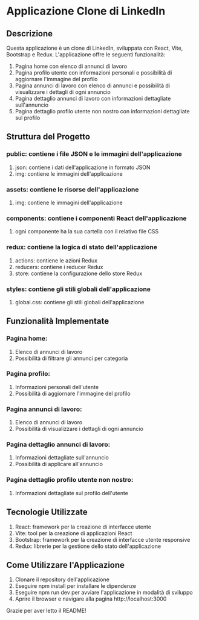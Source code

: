 # Applicazione Clone di LinkedIn


## Descrizione

Questa applicazione è un clone di LinkedIn, sviluppata con React, Vite, Bootstrap e Redux. L'applicazione offre le seguenti funzionalità:

1. Pagina home con elenco di annunci di lavoro
2. Pagina profilo utente con informazioni personali e possibilità di aggiornare l'immagine del profilo
3. Pagina annunci di lavoro con elenco di annunci e possibilità di visualizzare i dettagli di ogni annuncio
4. Pagina dettaglio annunci di lavoro con informazioni dettagliate sull'annuncio
5. Pagina dettaglio profilo utente non nostro con informazioni dettagliate sul profilo


## Struttura del Progetto

### public: contiene i file JSON e le immagini dell'applicazione
1. json: contiene i dati dell'applicazione in formato JSON
2. img: contiene le immagini dell'applicazione

### assets: contiene le risorse dell'applicazione
1. img: contiene le immagini dell'applicazione
   
### components: contiene i componenti React dell'applicazione
1. ogni componente ha la sua cartella con il relativo file CSS
   
### redux: contiene la logica di stato dell'applicazione
1. actions: contiene le azioni Redux
2. reducers: contiene i reducer Redux
3. store: contiene la configurazione dello store Redux

### styles: contiene gli stili globali dell'applicazione
1. global.css: contiene gli stili globali dell'applicazione
   

## Funzionalità Implementate

### Pagina home:
1. Elenco di annunci di lavoro
2. Possibilità di filtrare gli annunci per categoria
   
### Pagina profilo:
1. Informazioni personali dell'utente
2. Possibilità di aggiornare l'immagine del profilo

### Pagina annunci di lavoro:
1. Elenco di annunci di lavoro
2. Possibilità di visualizzare i dettagli di ogni annuncio

### Pagina dettaglio annunci di lavoro:
1. Informazioni dettagliate sull'annuncio
2. Possibilità di applicare all'annuncio

### Pagina dettaglio profilo utente non nostro:
1. Informazioni dettagliate sul profilo dell'utente


## Tecnologie Utilizzate
1. React: framework per la creazione di interfacce utente
2. Vite: tool per la creazione di applicazioni React
3. Bootstrap: framework per la creazione di interfacce utente responsive
4. Redux: librerie per la gestione dello stato dell'applicazione


## Come Utilizzare l'Applicazione
1. Clonare il repository dell'applicazione
2. Eseguire npm install per installare le dipendenze
3. Eseguire npm run dev per avviare l'applicazione in modalità di sviluppo
4. Aprire il browser e navigare alla pagina http://localhost:3000


Grazie per aver letto il README!